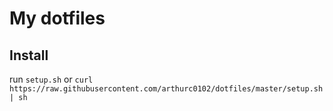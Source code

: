 # My dotfiles

## Install

run `setup.sh` or `curl https://raw.githubusercontent.com/arthurc0102/dotfiles/master/setup.sh | sh`
